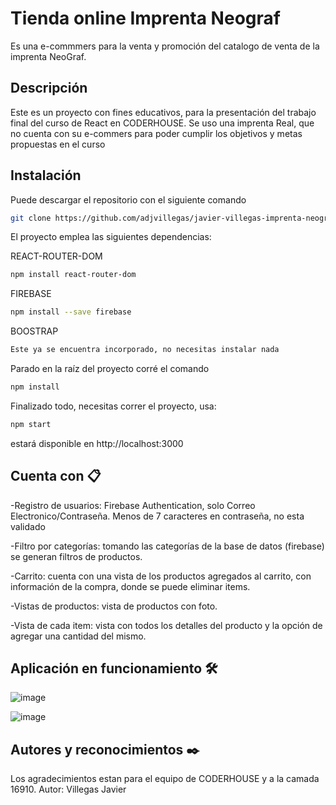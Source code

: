 # Tienda online Imprenta Neograf
Es una e-commmers para la venta y promoción del catalogo de venta de la imprenta NeoGraf.

## Descripción

Este es un proyecto con fines educativos, para la presentación del trabajo final del curso de React en CODERHOUSE. Se uso una imprenta Real, que no cuenta con su e-commers para poder cumplir los objetivos y metas propuestas en el curso

## Instalación

Puede descargar el repositorio con el siguiente comando

```bash
git clone https://github.com/adjvillegas/javier-villegas-imprenta-neograf.git
```
El proyecto emplea las siguientes dependencias:

REACT-ROUTER-DOM
```bash
npm install react-router-dom
```

FIREBASE
```bash
npm install --save firebase
```

BOOSTRAP
```bash
Este ya se encuentra incorporado, no necesitas instalar nada
```

Parado en la raíz del proyecto corré el comando
```bash
npm install
```

Finalizado todo, necesitas correr el proyecto, usa:
```bash
npm start
```
estará disponible en http://localhost:3000

## Cuenta con 📋
-Registro de usuarios: Firebase Authentication, solo Correo Electronico/Contraseña. Menos de 7 caracteres en contraseña, no esta validado

-Filtro por categorías: tomando las categorías de la base de datos (firebase) se generan filtros de productos.

-Carrito: cuenta con una vista de los productos agregados al carrito, con información de la compra, donde se puede eliminar items.

-Vistas de productos: vista de productos con foto.

-Vista de cada item: vista con todos los detalles del producto y la opción de agregar una cantidad del mismo.


## Aplicación en funcionamiento 🛠️

![image](https://firebasestorage.googleapis.com/v0/b/imprentaneografreact.appspot.com/o/Imprenta-Neograf-Google-Chrome-2.gif?alt=media&token=f8102330-081e-46a0-af1e-fe855494bebb
)

![image](https://firebasestorage.googleapis.com/v0/b/imprentaneografreact.appspot.com/o/Imprenta%20Neograf%20-%20Google%20Chrome%202021-08-08%2020-50-53.gif?alt=media&token=067ce28f-0b67-4288-a1a6-94d7feb1fe1e)

## Autores y reconocimientos ✒️
Los agradecimientos estan para el equipo de CODERHOUSE y a la camada 16910.
Autor: Villegas Javier


